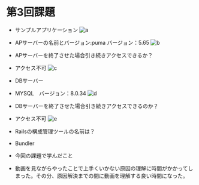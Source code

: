 # 第3回課題

- サンプルアプリケーション
![a](./RaiseTech/lecture03/a.png)

- APサーバーの名前とバージョン:puma バージョン：5.65
![b](./RaiseTech/lecture03/b.png)

- APサーバーを終了させた場合引き続きアクセスできるか？
- アクセス不可
![c](./RaiseTech/lecture03/c.png)

- DBサーバー
- MYSQL　バージョン：8.0.34
![d](./RaiseTech/lecture03/d.png)


- DBサーバーを終了させた場合引き続きアクセスできるのか？
- アクセス不可
![e](./RaiseTech/lecture03/e.png)

- Railsの構成管理ツールの名前は？
- Bundler

- 今回の課題で学んだこと
- 動画を見ながらやったことで上手くいかない原因の理解に時間がかかってしまった。その分、原因解決までの間に動画を理解する良い時間になった。

